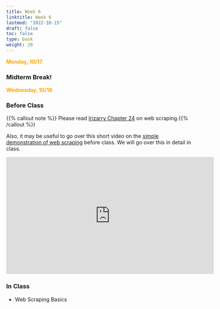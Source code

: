 ```yaml
---
title: Week 6 
linktitle: Week 6
lastmod: "2022-10-15"
draft: false  
toc: false  
type: book  
weight: 20
---
```



<span style="color:orange">**Monday, 10/17**</span>

### Midterm Break!


<span style="color:orange">**Wednesday, 10/19**</span>


### Before Class

{{% callout note %}}
Please read [Irizarry Chapter 24](https://rafalab.github.io/dsbook/web-scraping.html) on web scraping.{{% /callout %}}

Also, it may be useful to go over this short video on the [simple demonstration of web scraping](https://youtu.be/v8Yh_4oE-Fs) before class. We will go over this in detail in class.

<iframe width="560" height="315" src="https://www.youtube.com/embed/v8Yh_4oE-Fs" title="YouTube video player" frameborder="0" allow="accelerometer; autoplay; clipboard-write; encrypted-media; gyroscope; picture-in-picture" allowfullscreen></iframe>


### In Class

- Web Scraping Basics

<!--

Day 15 Slides ({{% staticref "stat220/Day15.pdf" "newtab" %}}pdf{{% /staticref %}}/{{% staticref "stat220/Day15.html" "newtab" %}}html{{% /staticref %}}) 



<span style="color:orange">**Friday, 10/14**</span>


### Before Class

{{% callout note %}}
Please read [GW 21.1-21.5](https://r4ds.had.co.nz/iteration.html) on iterations and functionals.{{% /callout %}}


### In Class

- Iterations and functionals

Day 15 Slides ({{% staticref "stat220/Day15.pdf" "newtab" %}}pdf{{% /staticref %}}/{{% staticref "stat220/Day15.html" "newtab" %}}html{{% /staticref %}}) 

-->
